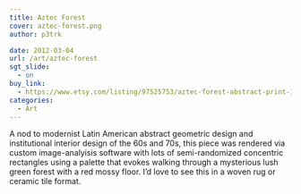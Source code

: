 ```yaml
---
title: Aztec Forest
cover: aztec-forest.png
author: p3trk

date: 2012-03-04
url: /art/aztec-forest
sgt_slide:
  - on
buy_link:
  - https://www.etsy.com/listing/97525753/aztec-forest-abstract-print-11x11
categories:
  - Art
---
```

A nod to modernist Latin American abstract geometric design and institutional interior design of the 60s and 70s, this piece was rendered via custom image-analyisis software with lots of semi-randomized concentric rectangles using a palette that evokes walking through a mysterious lush green forest with a red mossy floor. I&#8217;d love to see this in a woven rug or ceramic tile format.
